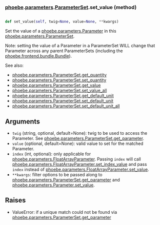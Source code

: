 ### [phoebe](phoebe.md).[parameters](phoebe.parameters.md).[ParameterSet](phoebe.parameters.ParameterSet.md).set_value (method)


```py

def set_value(self, twig=None, value=None, **kwargs)

```



Set the value of a [phoebe.parameters.Parameter](phoebe.parameters.Parameter.md) in this
[phoebe.parameters.ParameterSet](phoebe.parameters.ParameterSet.md).

Note: setting the value of a Parameter in a ParameterSet WILL
change that Parameter across any parent ParameterSets (including
the [phoebe.frontend.bundle.Bundle](phoebe.frontend.bundle.Bundle.md)).

See also:
* [phoebe.parameters.ParameterSet.get_quantity](phoebe.parameters.ParameterSet.get_quantity.md)
* [phoebe.parameters.ParameterSet.set_quantity](phoebe.parameters.ParameterSet.set_quantity.md)
* [phoebe.parameters.ParameterSet.get_value](phoebe.parameters.ParameterSet.get_value.md)
* [phoebe.parameters.ParameterSet.set_value_all](phoebe.parameters.ParameterSet.set_value_all.md)
* [phoebe.parameters.ParameterSet.get_default_unit](phoebe.parameters.ParameterSet.get_default_unit.md)
* [phoebe.parameters.ParameterSet.set_default_unit](phoebe.parameters.ParameterSet.set_default_unit.md)
* [phoebe.parameters.ParameterSet.set_default_unit_all](phoebe.parameters.ParameterSet.set_default_unit_all.md)

Arguments
----------
* `twig` (string, optional, default=None): twig to be used to access
    the Parameter.  See [phoebe.parameters.ParameterSet.get_parameter](phoebe.parameters.ParameterSet.get_parameter.md).
* `value` (optional, default=None): valid value to set for the
    matched Parameter.
* `index` (int, optional): only applicable for
    [phoebe.parameters.FloatArrayParameter](phoebe.parameters.FloatArrayParameter.md).  Passing `index` will call
    [phoebe.parameters.FloatArrayParameter.set_index_value](phoebe.parameters.FloatArrayParameter.set_index_value.md) and pass
    `index` instead of [phoebe.parameters.FloatArrayParameter.set_value](phoebe.parameters.FloatArrayParameter.set_value.md).
* `**kwargs`: filter options to be passed along to
    [phoebe.parameters.ParameterSet.get_parameter](phoebe.parameters.ParameterSet.get_parameter.md) and
    [phoebe.parameters.Parameter.set_value](phoebe.parameters.Parameter.set_value.md).

Raises
--------
* ValueError: if a unique match could not be found via
    [phoebe.parameters.ParameterSet.get_parameter](phoebe.parameters.ParameterSet.get_parameter.md)

